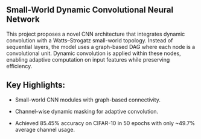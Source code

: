 ## Small-World Dynamic Convolutional Neural Network
This project proposes a novel CNN architecture that integrates dynamic convolution with a Watts–Strogatz small-world topology. Instead of sequential layers, the model uses a graph-based DAG where each node is a convolutional unit. Dynamic convolution is applied within these nodes, enabling adaptive computation on input features while preserving efficiency.

## Key Highlights:

- Small-world CNN modules with graph-based connectivity.

- Channel-wise dynamic masking for adaptive convolution.

- Achieved 85.45% accuracy on CIFAR-10 in 50 epochs with only ~49.7% average channel usage.
